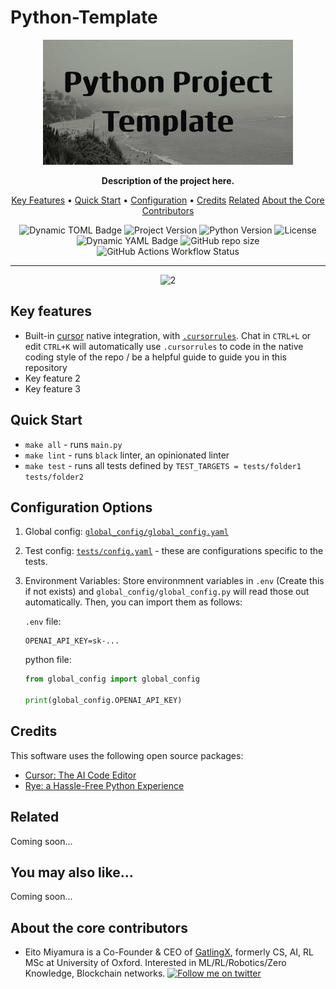 # Python-Template

<p align="center">
  <img src="media/banner.png" alt="2" width="400">
</p>

<p align="center">
<b>Description of the project here. </b>
</p>

<p align="center">
<p align="center">
  <a href="#key-features">Key Features</a> •
  <a href="#quick-start">Quick Start</a> •
  <a href="#configuration-options">Configuration</a> •
  <a href="#credits">Credits</a>
  <a href="#related">Related</a>
  <a href="#about-the-core-contributors">About the Core Contributors</a>
</p>

</p>

<p align="center">
  <img src="https://img.shields.io/badge/dynamic/toml?url=https%3A%2F%2Fraw.githubusercontent.com%2FMiyamura80%2FPython-Template%2Fmain%2Fpyproject.toml&query=%24.project.name&label=Project Name&color=purple" alt="Dynamic TOML Badge">
  <img alt="Project Version" src="https://img.shields.io/badge/dynamic/toml?url=https%3A%2F%2Fraw.githubusercontent.com%2FMiyamura80%2FPython-Template%2Fmain%2Fpyproject.toml&query=%24.project.version&label=version&color=blue">
  <img alt="Python Version" src="https://img.shields.io/badge/dynamic/toml?url=https%3A%2F%2Fraw.githubusercontent.com%2FMiyamura80%2FPython-Template%2Fmain%2Fpyproject.toml&query=%24.project['requires-python']&label=python&logo=python&color=blue">
  <img src="https://img.shields.io/badge/License-MIT-blue" alt="License">
  <img alt="Dynamic YAML Badge" src="https://img.shields.io/badge/dynamic/yaml?url=https%3A%2F%2Fraw.githubusercontent.com%2FMiyamura80%2FPython-Template%2Fmain%2Fglobal_config%2Fglobal_config.yaml&query=%24%5B%27model_name%27%5D&label=Model in Use&color=yellow">
  <img alt="GitHub repo size" src="https://img.shields.io/github/repo-size/Miyamura80/Python-Template">
  <img alt="GitHub Actions Workflow Status" src="https://img.shields.io/github/actions/workflow/status/Miyamura80/Python-Template/test_target_tests.yaml?branch=main">

</p>

--- 

<p align="center">
  <img src="media/example_gif.gif" alt="2" width="400">
</p>


## Key features

- Built-in [cursor](cursor.com) native integration, with [`.cursorrules`](.cursorrules). Chat in `CTRL+L` or edit `CTRL+K` will automatically use `.cursorrules` to code in the native coding style of the repo / be a helpful guide to guide you in this repository
- Key feature 2
- Key feature 3


## Quick Start

- `make all` - runs `main.py`
- `make lint` - runs `black` linter, an opinionated linter
- `make test` - runs all tests defined by `TEST_TARGETS = tests/folder1 tests/folder2`



## Configuration Options

1. Global config: [`global_config/global_config.yaml`](global_config/global_config.yaml)
2. Test config: [`tests/config.yaml`](tests/config.yaml) - these are configurations specific to the tests.
3. Environment Variables: Store environmnent variables in `.env` (Create this if not exists) and `global_config/global_config.py`  will read those out automatically. Then, you can import them as follows:

    `.env` file:
    ```env
    OPENAI_API_KEY=sk-...
    ```
    python file:
    ```python
    from global_config import global_config

    print(global_config.OPENAI_API_KEY)
    ```

## Credits

This software uses the following open source packages:
- [Cursor: The AI Code Editor](cursor.com)
- [Rye: a Hassle-Free Python Experience](https://rye.astral.sh/)


## Related

Coming soon...

## You may also like...

Coming soon...


## About the core contributors

- Eito Miyamura is a Co-Founder & CEO of [GatlingX](x.com/gatling_x), formerly CS, AI, RL MSc at University of Oxford. Interested in ML/RL/Robotics/Zero Knowledge, Blockchain networks. [![Follow me on twitter](https://img.shields.io/badge/Twitter-1DA1F2?style=for-the-badge&logo=twitter&logoColor=white)](https://twitter.com/Eito_Miyamura)
